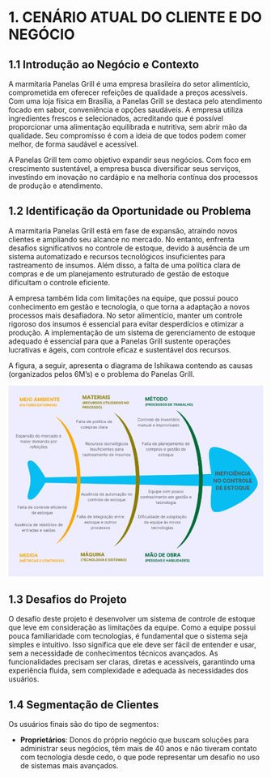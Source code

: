 # **1. CENÁRIO ATUAL DO CLIENTE E DO NEGÓCIO**

## **1.1 Introdução ao Negócio e Contexto**
A marmitaria Panelas Grill é uma empresa brasileira do setor alimentício, comprometida em oferecer refeições de qualidade a preços acessíveis. Com uma loja física em Brasília, a Panelas Grill se destaca pelo atendimento focado em sabor, conveniência e opções saudáveis. A empresa utiliza ingredientes frescos e selecionados, acreditando que é possível proporcionar uma alimentação equilibrada e nutritiva, sem abrir mão da qualidade. Seu compromisso é com a ideia de que todos podem comer melhor, de forma saudável e acessível.

A Panelas Grill tem como objetivo expandir seus negócios. Com foco em crescimento sustentável, a empresa busca diversificar seus serviços, investindo em inovação no cardápio e na melhoria contínua dos processos de produção e atendimento.

## **1.2 Identificação da Oportunidade ou Problema**
A marmitaria Panelas Grill está em fase de expansão, atraindo novos clientes e ampliando seu alcance no mercado. No entanto, enfrenta desafios significativos no controle de estoque, devido à ausência de um sistema automatizado e recursos tecnológicos insuficientes para rastreamento de insumos. Além disso, a falta de uma política clara de compras e de um planejamento estruturado de gestão de estoque dificultam o controle eficiente.

A empresa também lida com limitações na equipe, que possui pouco conhecimento em gestão e tecnologia, o que torna a adaptação a novos processos mais desafiadora. No setor alimentício, manter um controle rigoroso dos insumos é essencial para evitar desperdícios e otimizar a produção. A implementação de um sistema de gerenciamento de estoque adequado é essencial para que a Panelas Grill sustente operações lucrativas e ágeis, com controle eficaz e sustentável dos recursos.

A figura, a seguir, apresenta o diagrama de Ishikawa contendo as causas (organizados pelos 6M’s) e o problema do Panelas Grill.

<div align="center"><img src="../imagens/Diagrama.png" height=auto width=auto></div>

## **1.3 Desafios do Projeto**
O desafio deste projeto é desenvolver um sistema de controle de estoque que leve em consideração as limitações da equipe. Como a equipe possui pouca familiaridade com tecnologias, é fundamental que o sistema seja simples e intuitivo. Isso significa que ele deve ser fácil de entender e usar, sem a necessidade de conhecimentos técnicos avançados. As funcionalidades precisam ser claras, diretas e acessíveis, garantindo uma experiência fluida, sem complexidade e adequada às necessidades dos usuários.

## **1.4 Segmentação de Clientes**
Os usuários finais são do tipo de segmentos:

- **Proprietários**: Donos do próprio negócio que buscam soluções para administrar seus negócios, têm mais de 40 anos e não tiveram contato com tecnologia desde cedo, o que pode representar um desafio no uso de sistemas mais avançados.
